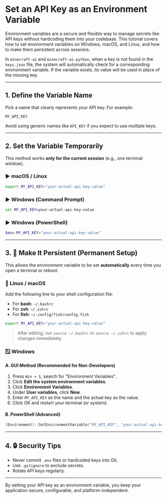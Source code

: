 # Set an API Key as an Environment Variable

Environment variables are a secure and flexible way to manage secrets like API keys without hardcoding them into your codebase.
This tutorial covers how to set environment variables on Windows, macOS, and Linux, and how to make them persistent across sessions.

In `minecraft-ai` and `minecraft-ai-python`, when a key is not found in the `keys.json` file, the system will automatically check for a corresponding environment variable. If the variable exists, its value will be used in place of the missing key.

---

## 1. Define the Variable Name

Pick a name that clearly represents your API key. For example:

```text
MY_API_KEY
````

Avoid using generic names like `API_KEY` if you expect to use multiple keys.

---

## 2. Set the Variable Temporarily

This method works **only for the current session** (e.g., one terminal window).

### ▶ macOS / Linux

```bash
export MY_API_KEY="your-actual-api-key-value"
```

### ▶ Windows (Command Prompt)

```cmd
set MY_API_KEY=your-actual-api-key-value
```

### ▶ Windows (PowerShell)

```powershell
$env:MY_API_KEY="your-actual-api-key-value"
```
---

## 3. 🔁 Make It Persistent (Permanent Setup)

This allows the environment variable to be set **automatically** every time you open a terminal or reboot.

### 🐧 Linux / macOS

Add the following line to your shell configuration file:

* For **bash**: `~/.bashrc`
* For **zsh**: `~/.zshrc`
* For **fish**: `~/.config/fish/config.fish`

```bash
export MY_API_KEY="your-actual-api-key-value"
```

> After editing, run `source ~/.bashrc` or `source ~/.zshrc` to apply changes immediately.

### 🪟 Windows

#### A. GUI Method (Recommended for Non-Developers)

1. Press `Win + S`, search for "Environment Variables".
2. Click **Edit the system environment variables**.
3. Click **Environment Variables**.
4. Under **User variables**, click **New**.
5. Enter `MY_API_KEY` as the name and the actual key as the value.
6. Click OK and restart your terminal (or system).

#### B. PowerShell (Advanced)

```powershell
[Environment]::SetEnvironmentVariable("MY_API_KEY", "your-actual-api-key-value", "User")
```

---

## 4. 🔒 Security Tips

* Never commit `.env` files or hardcoded keys into Git.
* Use `.gitignore` to exclude secrets.
* Rotate API keys regularly.

---

By setting your API key as an environment variable, you keep your application secure, configurable, and platform-independent.

